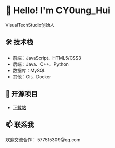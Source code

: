 <!DOCTYPE html>
<html lang="zh-CN">

<head>
  <meta charset="UTF-8">
</head>

<body>
  <div class="section">
    <h1>👋 Hello! I'm CY0ung_Hui</h1>
    <p>VisualTechStudio创始人</p>
  </div>

  <div class="section">
    <h2>🛠️ 技术栈</h2>
    <ul>
      <li>前端：JavaScript、HTML5/CSS3</li>
      <li>后端：Java、C++、Python</li>
      <li>数据库：MySQL</li>
      <li>其他：Git、Docker</li>
    </ul>
  </div>

  <div class="section">
    <h2>🌟 开源项目</h2>
    <ul>
      <li>
        <a href="https://github.com/NTCloud/DownLoad">下载站</a>
      </li>
    </ul>
  </div>

  <div class="section">
    <h2>📫 联系我</h2>
    <p>欢迎交流合作：
      577515309@qq.com
    </p>
  </div>
</body>

</html>
